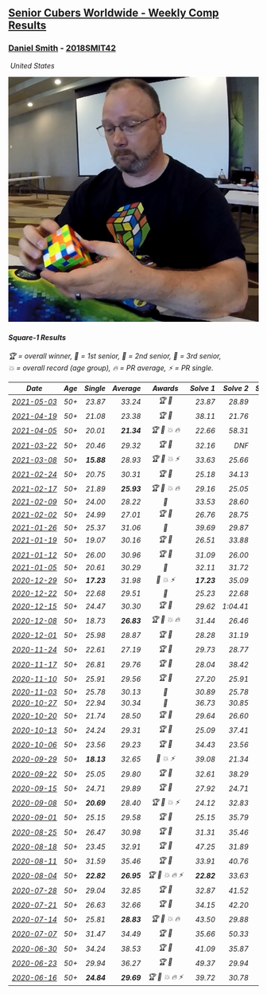 <style>table {white-space: nowrap;}</style>
<link rel="stylesheet" type="text/css" href="/scw-comp/css/flags.css" />

## [Senior Cubers Worldwide - Weekly Comp Results](/scw-comp/results/)
### [Daniel Smith](README.md) - [2018SMIT42](https://www.worldcubeassociation.org/persons/2018SMIT42?event=sq1)

<i class="flag flag-US" />&nbsp;United States

![Daniel Smith](1570678334.png)

#### Square-1 Results

<span style="white-space: nowrap;">🏆 = overall winner</span>, <span style="white-space: nowrap;">🥇 = 1st senior</span>, <span style="white-space: nowrap;">🥈 = 2nd senior</span>, <span style="white-space: nowrap;">🥉 = 3rd senior</span>, <span style="white-space: nowrap;">💥 = overall record (age group)</span>, <span style="white-space: nowrap;">🔥 = PR average</span>, <span style="white-space: nowrap;">⚡ = PR single</span>.

| Date | Age | Single | Average | Awards | Solve 1 | Solve 2 | Solve 3 | Solve 4 | Solve 5 | Video |
| :--: | :--: | --: | --: | :--: | --: | --: | --: | --: | --: | :-- |
| [2021-05-03](../../results/2021-05-03/sq1.md) | 50+ | 23.87 | 33.24 | 🏆 🥇 | 23.87 | 28.89 | 42.34 | 31.19 | 39.65 | [Desktop](https://www.facebook.com/events/1091923434665777/permalink/1100699580454829) / [Mobile](https://m.facebook.com/events/1091923434665777?view=permalink&id=1100699580454829) |
| [2021-04-19](../../results/2021-04-19/sq1.md) | 50+ | 21.08 | 23.38 | 🏆 🥇 | 38.11 | 21.76 | 21.08 | 22.85 | 25.52 | [Desktop](https://www.facebook.com/events/455121419077355/permalink/462998088289688) / [Mobile](https://m.facebook.com/events/455121419077355?view=permalink&id=462998088289688) |
| [2021-04-05](../../results/2021-04-05/sq1.md) | 50+ | 20.01 | **21.34** | 🏆 🥇 💥 🔥 | 22.66 | 58.31 | 20.11 | 21.26 | 20.01 | [Desktop](https://www.facebook.com/events/469300370885865/permalink/476831766799392) / [Mobile](https://m.facebook.com/events/469300370885865?view=permalink&id=476831766799392) |
| [2021-03-22](../../results/2021-03-22/sq1.md) | 50+ | 20.46 | 29.32 | 🏆 🥇 | 32.16 | DNF | 29.54 | 20.46 | 26.27 | [Desktop](https://www.facebook.com/events/893368394782856/permalink/901971367255892) / [Mobile](https://m.facebook.com/events/893368394782856?view=permalink&id=901971367255892) |
| [2021-03-08](../../results/2021-03-08/sq1.md) | 50+ | **15.88** | 28.93 | 🏆 🥇 💥 ⚡ | 33.63 | 25.66 | 29.33 | **15.88** | 31.81 | [Desktop](https://www.facebook.com/events/430030294875923/permalink/437450004133952) / [Mobile](https://m.facebook.com/events/430030294875923?view=permalink&id=437450004133952) |
| [2021-02-24](../../results/2021-02-24/sq1.md) | 50+ | 20.75 | 30.31 | 🏆 🥇 | 25.18 | 34.13 | 20.75 | 31.63 | 34.40 | [Desktop](https://www.facebook.com/events/699856724029067/permalink/706336973381042) / [Mobile](https://m.facebook.com/events/699856724029067?view=permalink&id=706336973381042) |
| [2021-02-17](../../results/2021-02-17/sq1.md) | 50+ | 21.89 | **25.93** | 🏆 🥇 💥 🔥 | 29.16 | 25.05 | 23.57 | 31.19 | 21.89 | [Desktop](https://www.facebook.com/events/1168738433581570/permalink/1172013676587379) / [Mobile](https://m.facebook.com/events/1168738433581570?view=permalink&id=1172013676587379) |
| [2021-02-09](../../results/2021-02-09/sq1.md) | 50+ | 24.00 | 28.22 | 🥈 | 33.53 | 28.60 | 24.00 | 26.09 | 29.98 | [Desktop](https://www.facebook.com/events/466529388059949/permalink/470507290995492) / [Mobile](https://m.facebook.com/events/466529388059949?view=permalink&id=470507290995492) |
| [2021-02-02](../../results/2021-02-02/sq1.md) | 50+ | 24.99 | 27.01 | 🏆 🥇 | 26.76 | 28.75 | 24.99 | 25.52 | 30.42 | [Desktop](https://www.facebook.com/events/706077650319450/permalink/709265663333982) / [Mobile](https://m.facebook.com/events/706077650319450?view=permalink&id=709265663333982) |
| [2021-01-26](../../results/2021-01-26/sq1.md) | 50+ | 25.37 | 31.06 | 🥈 | 39.69 | 29.87 | 29.48 | 33.83 | 25.37 | [Desktop](https://www.facebook.com/events/1092517657841225/permalink/1096397324119925) / [Mobile](https://m.facebook.com/events/1092517657841225?view=permalink&id=1096397324119925) |
| [2021-01-19](../../results/2021-01-19/sq1.md) | 50+ | 19.07 | 30.16 | 🏆 🥇 | 26.51 | 33.88 | 19.07 | 30.54 | 33.43 | [Desktop](https://www.facebook.com/events/4019154624783622/permalink/4034197993279285) / [Mobile](https://m.facebook.com/events/4019154624783622?view=permalink&id=4034197993279285) |
| [2021-01-12](../../results/2021-01-12/sq1.md) | 50+ | 26.00 | 30.96 | 🏆 🥇 | 31.09 | 26.00 | 31.14 | 31.71 | 30.66 | [Desktop](https://www.facebook.com/events/769013407298654/permalink/772707653595896) / [Mobile](https://m.facebook.com/events/769013407298654?view=permalink&id=772707653595896) |
| [2021-01-05](../../results/2021-01-05/sq1.md) | 50+ | 20.61 | 30.29 | 🥈 | 32.11 | 31.72 | 32.59 | 20.61 | 27.04 | [Desktop](https://www.facebook.com/events/430051568136756/permalink/434390421036204) / [Mobile](https://m.facebook.com/events/430051568136756?view=permalink&id=434390421036204) |
| [2020-12-29](../../results/2020-12-29/sq1.md) | 50+ | **17.23** | 31.98 | 🥈 💥 ⚡ | **17.23** | 35.09 | 28.55 | 33.67 | 33.73 | [Desktop](https://www.facebook.com/events/386974942389757/permalink/389954205425164) / [Mobile](https://m.facebook.com/events/386974942389757?view=permalink&id=389954205425164) |
| [2020-12-22](../../results/2020-12-22/sq1.md) | 50+ | 22.68 | 29.51 | 🥈 | 25.23 | 22.68 | 35.03 | 36.67 | 28.28 | [Desktop](https://www.facebook.com/events/758481858355136/permalink/762665831270072) / [Mobile](https://m.facebook.com/events/758481858355136?view=permalink&id=762665831270072) |
| [2020-12-15](../../results/2020-12-15/sq1.md) | 50+ | 24.47 | 30.30 | 🏆 🥇 | 29.62 | 1:04.41 | 33.69 | 24.47 | 27.58 | [Desktop](https://www.facebook.com/events/440319056977468/permalink/444136416595732) / [Mobile](https://m.facebook.com/events/440319056977468?view=permalink&id=444136416595732) |
| [2020-12-08](../../results/2020-12-08/sq1.md) | 50+ | 18.73 | **26.83** | 🏆 🥇 💥 🔥 | 31.44 | 26.46 | 25.79 | 18.73 | 28.24 | [Desktop](https://www.facebook.com/events/728219131442079/permalink/732501551013837) / [Mobile](https://m.facebook.com/events/728219131442079?view=permalink&id=732501551013837) |
| [2020-12-01](../../results/2020-12-01/sq1.md) | 50+ | 25.98 | 28.87 | 🏆 🥇 | 28.28 | 31.19 | 25.98 | 41.43 | 27.14 | [Desktop](https://www.facebook.com/events/714027339539738/permalink/718281479114324) / [Mobile](https://m.facebook.com/events/714027339539738?view=permalink&id=718281479114324) |
| [2020-11-24](../../results/2020-11-24/sq1.md) | 50+ | 22.61 | 27.19 | 🏆 🥇 | 29.73 | 28.77 | 22.61 | 33.35 | 23.08 | [Desktop](https://www.facebook.com/events/422848532078775/permalink/427033938326901) / [Mobile](https://m.facebook.com/events/422848532078775?view=permalink&id=427033938326901) |
| [2020-11-17](../../results/2020-11-17/sq1.md) | 50+ | 26.81 | 29.76 | 🏆 🥇 | 28.04 | 38.42 | 33.89 | 26.81 | 27.36 | [Desktop](https://www.facebook.com/events/2044447579025647/permalink/2050561435080928) / [Mobile](https://m.facebook.com/events/2044447579025647?view=permalink&id=2050561435080928) |
| [2020-11-10](../../results/2020-11-10/sq1.md) | 50+ | 25.91 | 29.56 | 🏆 🥇 | 27.20 | 25.91 | 29.05 | 32.80 | 32.44 | [Desktop](https://www.facebook.com/events/758374458225984/permalink/763972280999535) / [Mobile](https://m.facebook.com/events/758374458225984?view=permalink&id=763972280999535) |
| [2020-11-03](../../results/2020-11-03/sq1.md) | 50+ | 25.78 | 30.13 | 🥈 | 30.89 | 25.78 | 30.02 | 31.66 | 29.49 | [Desktop](https://www.facebook.com/events/406412140373592/permalink/411945116486961) / [Mobile](https://m.facebook.com/events/406412140373592?view=permalink&id=411945116486961) |
| [2020-10-27](../../results/2020-10-27/sq1.md) | 50+ | 22.94 | 30.34 | 🥈 | 36.73 | 30.85 | 26.19 | 22.94 | 33.99 | [Desktop](https://www.facebook.com/events/3728096903891317/permalink/3748086008559073) / [Mobile](https://m.facebook.com/events/3728096903891317?view=permalink&id=3748086008559073) |
| [2020-10-20](../../results/2020-10-20/sq1.md) | 50+ | 21.74 | 28.50 | 🏆 🥇 | 29.64 | 26.60 | 34.00 | 21.74 | 29.25 | [Desktop](https://www.facebook.com/events/3475733505840328/permalink/3494636780616667) / [Mobile](https://m.facebook.com/events/3475733505840328?view=permalink&id=3494636780616667) |
| [2020-10-13](../../results/2020-10-13/sq1.md) | 50+ | 24.24 | 29.31 | 🏆 🥇 | 25.09 | 37.41 | 25.42 | 39.74 | 24.24 | [Desktop](https://www.facebook.com/events/718285385437639/permalink/722791974986980) / [Mobile](https://m.facebook.com/events/718285385437639?view=permalink&id=722791974986980) |
| [2020-10-06](../../results/2020-10-06/sq1.md) | 50+ | 23.56 | 29.23 | 🏆 🥇 | 34.43 | 23.56 | 37.04 | 27.91 | 25.34 | [Desktop](https://www.facebook.com/events/365989921479949/permalink/371466237598984) / [Mobile](https://m.facebook.com/events/365989921479949?view=permalink&id=371466237598984) |
| [2020-09-29](../../results/2020-09-29/sq1.md) | 50+ | **18.13** | 32.65 | 🥈 💥 ⚡ | 39.08 | 21.34 | 40.86 | **18.13** | 37.54 | [Desktop](https://www.facebook.com/events/318437286122261/permalink/322898875676102) / [Mobile](https://m.facebook.com/events/318437286122261?view=permalink&id=322898875676102) |
| [2020-09-22](../../results/2020-09-22/sq1.md) | 50+ | 25.05 | 29.80 | 🏆 🥇 | 32.61 | 38.29 | 25.22 | 25.05 | 31.58 | [Desktop](https://www.facebook.com/events/361626694990606/permalink/365430787943530) / [Mobile](https://m.facebook.com/events/361626694990606?view=permalink&id=365430787943530) |
| [2020-09-15](../../results/2020-09-15/sq1.md) | 50+ | 24.71 | 29.89 | 🏆 🥇 | 27.92 | 24.71 | 40.75 | 28.64 | 33.10 | [Desktop](https://www.facebook.com/events/681386202727964/permalink/686868562179728) / [Mobile](https://m.facebook.com/events/681386202727964?view=permalink&id=686868562179728) |
| [2020-09-08](../../results/2020-09-08/sq1.md) | 50+ | **20.69** | 28.40 | 🏆 🥇 💥 ⚡ | 24.12 | 32.83 | **20.69** | 57.22 | 28.24 | [Desktop](https://www.facebook.com/events/1438001453064843/permalink/1444215335776788) / [Mobile](https://m.facebook.com/events/1438001453064843?view=permalink&id=1444215335776788) |
| [2020-09-01](../../results/2020-09-01/sq1.md) | 50+ | 25.15 | 29.58 | 🏆 🥇 | 25.15 | 35.79 | 28.68 | 34.68 | 25.39 | [Desktop](https://www.facebook.com/events/2626236590959927/permalink/2632208103696109) / [Mobile](https://m.facebook.com/events/2626236590959927?view=permalink&id=2632208103696109) |
| [2020-08-25](../../results/2020-08-25/sq1.md) | 50+ | 26.47 | 30.98 | 🏆 🥇 | 31.31 | 35.46 | 32.02 | 26.47 | 29.60 | [Desktop](https://www.facebook.com/events/335350317875490/permalink/340267664050422) / [Mobile](https://m.facebook.com/events/335350317875490?view=permalink&id=340267664050422) |
| [2020-08-18](../../results/2020-08-18/sq1.md) | 50+ | 23.45 | 32.91 | 🏆 🥇 | 47.25 | 31.89 | 27.10 | 39.73 | 23.45 | [Desktop](https://www.facebook.com/events/940960439648894/permalink/948441025567502) / [Mobile](https://m.facebook.com/events/940960439648894?view=permalink&id=948441025567502) |
| [2020-08-11](../../results/2020-08-11/sq1.md) | 50+ | 31.59 | 35.46 | 🏆 🥇 | 33.91 | 40.76 | 31.59 | 45.12 | 31.70 | [Desktop](https://www.facebook.com/events/354677798881328/permalink/359158888433219) / [Mobile](https://m.facebook.com/events/354677798881328?view=permalink&id=359158888433219) |
| [2020-08-04](../../results/2020-08-04/sq1.md) | 50+ | **22.82** | **26.95** | 🏆 🥇 💥 🔥 ⚡ | **22.82** | 33.63 | 23.38 | 23.83 | DNF | [Desktop](https://www.facebook.com/events/1546469592197852/permalink/1551920904986054) / [Mobile](https://m.facebook.com/events/1546469592197852?view=permalink&id=1551920904986054) |
| [2020-07-28](../../results/2020-07-28/sq1.md) | 50+ | 29.04 | 32.85 | 🏆 🥇 | 32.87 | 41.52 | 34.40 | 31.28 | 29.04 | [Desktop](https://www.facebook.com/events/610415706564720/permalink/615679659371658) / [Mobile](https://m.facebook.com/events/610415706564720?view=permalink&id=615679659371658) |
| [2020-07-21](../../results/2020-07-21/sq1.md) | 50+ | 26.63 | 32.66 | 🏆 🥇 | 34.15 | 42.20 | 26.63 | 34.33 | 29.51 | [Desktop](https://www.facebook.com/events/560843031255896/permalink/563956340944565) / [Mobile](https://m.facebook.com/events/560843031255896?view=permalink&id=563956340944565) |
| [2020-07-14](../../results/2020-07-14/sq1.md) | 50+ | 25.81 | **28.83** | 🏆 🥇 💥 🔥 | 43.50 | 29.88 | 26.70 | 29.92 | 25.81 | [Desktop](https://www.facebook.com/events/413064016333950/permalink/416744259299259) / [Mobile](https://m.facebook.com/events/413064016333950?view=permalink&id=416744259299259) |
| [2020-07-07](../../results/2020-07-07/sq1.md) | 50+ | 31.47 | 34.49 | 🏆 🥇 | 35.66 | 50.33 | 34.79 | 33.03 | 31.47 | [Desktop](https://www.facebook.com/events/198255948253934/permalink/201763404569855) / [Mobile](https://m.facebook.com/events/198255948253934?view=permalink&id=201763404569855) |
| [2020-06-30](../../results/2020-06-30/sq1.md) | 50+ | 34.24 | 38.53 | 🏆 🥇 | 41.09 | 35.87 | 38.64 | 34.24 | 44.58 | [Desktop](https://www.facebook.com/events/1716512181834525/permalink/1721982251287518) / [Mobile](https://m.facebook.com/events/1716512181834525?view=permalink&id=1721982251287518) |
| [2020-06-23](../../results/2020-06-23/sq1.md) | 50+ | 29.94 | 36.27 | 🏆 🥇 | 49.37 | 29.94 | 37.35 | 34.91 | 36.56 | [Desktop](https://www.facebook.com/events/1618516681636159/permalink/1624493677705126) / [Mobile](https://m.facebook.com/events/1618516681636159?view=permalink&id=1624493677705126) |
| [2020-06-16](../../results/2020-06-16/sq1.md) | 50+ | **24.84** | **29.69** | 🏆 🥇 💥 🔥 ⚡ | 39.72 | 30.78 | 26.67 | **24.84** | 31.62 | [Desktop](https://www.facebook.com/events/296087658445428/permalink/301316697922524) / [Mobile](https://m.facebook.com/events/296087658445428?view=permalink&id=301316697922524) |


<!-- Global site tag (gtag.js) - Google Analytics -->
<script async src="https://www.googletagmanager.com/gtag/js?id=UA-86348435-3"></script>
<script>window.dataLayer = window.dataLayer || []; function gtag() {dataLayer.push(arguments);} gtag('js', new Date()); gtag('config', 'UA-86348435-3');</script>
